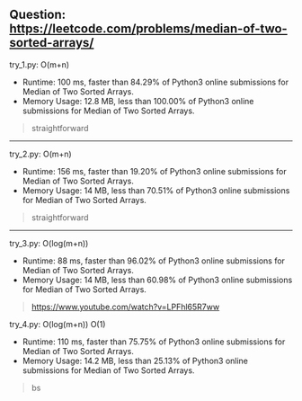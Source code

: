 Question: https://leetcode.com/problems/median-of-two-sorted-arrays/
---

try_1.py: O(m+n)

* Runtime: 100 ms, faster than 84.29% of Python3 online submissions for Median of Two Sorted Arrays.
* Memory Usage: 12.8 MB, less than 100.00% of Python3 online submissions for Median of Two Sorted Arrays.

> straightforward

---

try_2.py: O(m+n)
* Runtime: 156 ms, faster than 19.20% of Python3 online submissions for Median of Two Sorted Arrays.
* Memory Usage: 14 MB, less than 70.51% of Python3 online submissions for Median of Two Sorted Arrays.

> straightforward

---

try_3.py: O(log(m+n))
* Runtime: 88 ms, faster than 96.02% of Python3 online submissions for Median of Two Sorted Arrays.
* Memory Usage: 14 MB, less than 60.98% of Python3 online submissions for Median of Two Sorted Arrays.

> https://www.youtube.com/watch?v=LPFhl65R7ww

try_4.py: O(log(m+n)) O(1)

* Runtime: 110 ms, faster than 75.75% of Python3 online submissions for Median of Two Sorted Arrays.
* Memory Usage: 14.2 MB, less than 25.13% of Python3 online submissions for Median of Two Sorted Arrays.

> bs